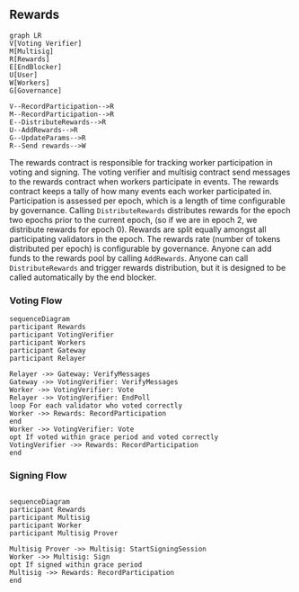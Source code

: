 ## Rewards

```mermaid
graph LR
V[Voting Verifier]
M[Multisig]
R[Rewards]
E[EndBlocker]
U[User]
W[Workers]
G[Governance]

V--RecordParticipation-->R
M--RecordParticipation-->R
E--DistributeRewards-->R
U--AddRewards-->R
G--UpdateParams-->R
R--Send rewards-->W
```

The rewards contract is responsible for tracking worker participation in voting and signing.
The voting verifier and multisig contract send messages to the rewards contract when workers
participate in events. The rewards contract keeps a tally of how many events each worker
participated in. Participation is assessed per epoch, which is a length of time configurable
by governance. Calling `DistributeRewards` distributes rewards for the epoch two epochs prior to the current epoch,
(so if we are in epoch 2, we distribute rewards for epoch 0). Rewards are split equally amongst
all participating validators in the epoch. The rewards rate (number of tokens distributed per epoch)
is configurable by governance. Anyone can add funds to the rewards pool by calling `AddRewards`. 
Anyone can call `DistributeRewards` and trigger rewards distribution, but it is designed to be called
automatically by the end blocker.

### Voting Flow
```mermaid
sequenceDiagram
participant Rewards
participant VotingVerifier
participant Workers
participant Gateway
participant Relayer

Relayer ->> Gateway: VerifyMessages
Gateway ->> VotingVerifier: VerifyMessages
Worker ->> VotingVerifier: Vote
Relayer ->> VotingVerifier: EndPoll
loop For each validator who voted correctly
Worker ->> Rewards: RecordParticipation
end
Worker ->> VotingVerifier: Vote
opt If voted within grace period and voted correctly
VotingVerifier ->> Rewards: RecordParticipation
end
```

### Signing Flow
```mermaid

sequenceDiagram
participant Rewards
participant Multisig
participant Worker
participant Multisig Prover

Multisig Prover ->> Multisig: StartSigningSession
Worker ->> Multisig: Sign
opt If signed within grace period
Multisig ->> Rewards: RecordParticipation
end
```
